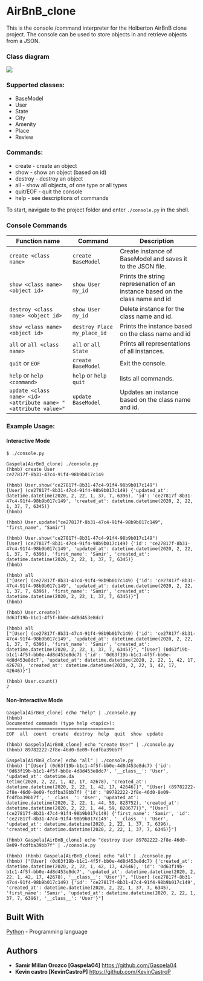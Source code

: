 # AirBnB_clone

This is the console /command interpreter for the Holberton AirBnB clone project. The console can be used to store objects in and retrieve objects from a JSON.

### Class diagram

![](https://i.ibb.co/ykTY3Tc/Diagrana-de-clase.png)

### Supported classes:
* BaseModel
* User
* State
* City
* Amenity
* Place
* Review

### Commands:
* create - create an object
* show - show an object (based on id)
* destroy - destroy an object
* all - show all objects, of one type or all types
* quit/EOF - quit the console
* help - see descriptions of commands

To start, navigate to the project folder and enter `./console.py` in the shell.

### Console Commands

Function name  | Command  | Description
------------- | ------------- | -------------
`create <class name>`  | `create BaseModel`  | Create instance of BaseModel and saves it to the JSON file.
`show <class name> <object id>`  | `show User my_id`  | Prints the string represenation of an instance based on the class name and id
`destroy <class name> <object id>`  | `show User my_id`  | Delete instance for the class name and id.
`show <class name> <object id>`  | `destroy Place my_place_id`  | Prints the instance based on the class name and id
`all` or `all <class name>` | `all` or `all State`  | Prints all representations of all instances.
`quit` or `EOF` | `create BaseModel`  | Exit the console.
`help` or `help <command>` | `help` or `help quit`  | lists all commands.
`update <class name> <id> <attribute name> "<attribute value>"` | `update BaseModel` | Updates an instance based on the class name and id.

### Example Usage:

#### Interactive Mode
```
$ ./console.py

Gaspela[AirBnB_clone] ./console.py 
(hbnb) create User
ce27817f-8b31-47c4-91f4-98b9b017c149

(hbnb) User.show("ce27817f-8b31-47c4-91f4-98b9b017c149")
[User] (ce27817f-8b31-47c4-91f4-98b9b017c149) {'updated_at': datetime.datetime(2020, 2, 22, 1, 37, 7, 6396), 'id': 'ce27817f-8b31-47c4-91f4-98b9b017c149', 'created_at': datetime.datetime(2020, 2, 22, 1, 37, 7, 6345)}
(hbnb) 

(hbnb) User.update("ce27817f-8b31-47c4-91f4-98b9b017c149", "first_name", "Samir")

(hbnb) User.show("ce27817f-8b31-47c4-91f4-98b9b017c149")
[User] (ce27817f-8b31-47c4-91f4-98b9b017c149) {'id': 'ce27817f-8b31-47c4-91f4-98b9b017c149', 'updated_at': datetime.datetime(2020, 2, 22, 1, 37, 7, 6396), 'first_name': 'Samir', 'created_at': datetime.datetime(2020, 2, 22, 1, 37, 7, 6345)}
(hbnb) 

(hbnb) all
["[User] (ce27817f-8b31-47c4-91f4-98b9b017c149) {'id': 'ce27817f-8b31-47c4-91f4-98b9b017c149', 'updated_at': datetime.datetime(2020, 2, 22, 1, 37, 7, 6396), 'first_name': 'Samir', 'created_at': datetime.datetime(2020, 2, 22, 1, 37, 7, 6345)}"]
(hbnb)

(hbnb) User.create()
0d63f19b-b1c1-4f5f-bb0e-4d8d453e8dc7

(hbnb) all
["[User] (ce27817f-8b31-47c4-91f4-98b9b017c149) {'id': 'ce27817f-8b31-47c4-91f4-98b9b017c149', 'updated_at': datetime.datetime(2020, 2, 22, 1, 37, 7, 6396), 'first_name': 'Samir', 'created_at': datetime.datetime(2020, 2, 22, 1, 37, 7, 6345)}", "[User] (0d63f19b-b1c1-4f5f-bb0e-4d8d453e8dc7) {'id': '0d63f19b-b1c1-4f5f-bb0e-4d8d453e8dc7', 'updated_at': datetime.datetime(2020, 2, 22, 1, 42, 17, 42678), 'created_at': datetime.datetime(2020, 2, 22, 1, 42, 17, 42646)}"]

(hbnb) User.count()
2
```

#### Non-Interactive Mode
```
Gaspela[AirBnB_clone] echo "help" | ./console.py 
(hbnb) 
Documented commands (type help <topic>):
========================================
EOF  all  count  create  destroy  help  quit  show  update

(hbnb) Gaspela[AirBnB_clone] echo "create User" | ./console.py
(hbnb) 89782222-2f8e-46d0-8e09-fcdfba39bb7f

Gaspela[AirBnB_clone] echo "all" | ./console.py
(hbnb) ["[User] (0d63f19b-b1c1-4f5f-bb0e-4d8d453e8dc7) {'id': '0d63f19b-b1c1-4f5f-bb0e-4d8d453e8dc7', '__class__': 'User', 'updated_at': datetime.da
tetime(2020, 2, 22, 1, 42, 17, 42678), 'created_at': datetime.datetime(2020, 2, 22, 1, 42, 17, 42646)}", "[User] (89782222-2f8e-46d0-8e09-fcdfba39bb7f) {'id': '89782222-2f8e-46d0-8e09-fcdfba39bb7f', '__class__': 'User', 'updated_at': datetime.datetime(2020, 2, 22, 1, 44, 59, 828752), 'created_at': datetime.datetime(2020, 2, 22, 1, 44, 59, 828677)}", "[User] (ce27817f-8b31-47c4-91f4-98b9b017c149) {'first_name': 'Samir', 'id': 'ce27817f-8b31-47c4-91f4-98b9b017c149', '__class__': 'User', 'updated_at': datetime.datetime(2020, 2, 22, 1, 37, 7, 6396), 'created_at': datetime.datetime(2020, 2, 22, 1, 37, 7, 6345)}"]

(hbnb) Gaspela[AirBnB_clone] echo "destroy User 89782222-2f8e-46d0-8e09-fcdfba39bb7f" | ./console.py

(hbnb) (hbnb) Gaspela[AirBnB_clone] echo "all" | ./console.py
(hbnb) ["[User] (0d63f19b-b1c1-4f5f-bb0e-4d8d453e8dc7) {'created_at': datetime.datetime(2020, 2, 22, 1, 42, 17, 42646), 'id': '0d63f19b-b1c1-4f5f-bb0e-4d8d453e8dc7', 'updated_at': datetime.datetime(2020, 2, 22, 1, 42, 17, 42678), '__class__': 'User'}", "[User] (ce27817f-8b31-47c4-91f4-98b9b017c149) {'id': 'ce27817f-8b31-47c4-91f4-98b9b017c149', 'created_at': datetime.datetime(2020, 2, 22, 1, 37, 7, 6345), 'first_name': 'Samir', 'updated_at': datetime.datetime(2020, 2, 22, 1, 37, 7, 6396), '__class__': 'User'}"]
```

## Built With
[Python](https://www.python.org/_(programming_language)) - Programming language

## Authors
- **Samir Millan Orozco [Gaspela04]** https://github.com/Gaspela04
- **Kevin castro  [KevinCastroP]** https://github.com/KevinCastroP

